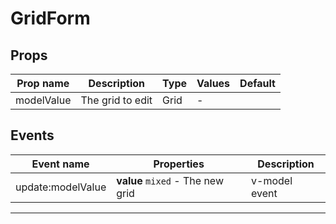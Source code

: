 # GridForm

## Props

| Prop name  | Description      | Type | Values | Default |
| ---------- | ---------------- | ---- | ------ | ------- |
| modelValue | The grid to edit | Grid | -      |         |

## Events

| Event name        | Properties                       | Description   |
| ----------------- | -------------------------------- | ------------- |
| update:modelValue | **value** `mixed` - The new grid | v-model event |

---
